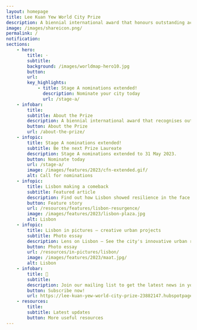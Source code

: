 ```yaml
---
layout: homepage
title: Lee Kuan Yew World City Prize
description: A biennial international award that honours outstanding achievements and contributions to the creation of liveable, vibrant and sustainable urban communities around the world
image: /images/shareicon.png/
permalink: /
notification: 
sections:
    - hero:
        title: ·
        subtitle: 
        background: /images/worldmap-hero10.jpg
        button: 
        url: 
        key_highlights:
            - title: Stage A nominations extended!
              description: Nominate your city today
              url: /stage-a/
    - infobar:    
        title: 
        subtitle: About the Prize
        description: A biennial international award that recognises outstanding cities in tackling urban challenges to bring about a holistic & sustained urban transformation.
        button: About the Prize
        url: /about-the-prize/
    - infopic:    
        title: Stage A nominations extended!
        subtitle: Be the next Prize Laureate
        description: Stage A nominations extended to 31 May 2023. 
        button: Nominate today
        url: /stage-a/
        image: /images/features/2023/cfn-extended.gif/
        alt: Call for nominations
    - infopic:    
        title: Lisbon making a comeback
        subtitle: Featured article
        description: Find out how Lisbon showed resilience in the face of challenges and constraints
        button: Feature story
        url: /resources/features/lisbon-resurgence/
        image: /images/features/2023/lisbon-plaza.jpg
        alt: Lisbon
    - infopic:    
        title: Lisbon in pictures – creative urban projects
        subtitle: Photo essay
        description: Lens on Lisbon – See the city's innovative urban regeneration in pictures
        button: Photo essay
        url: /resources/in-pictures/lisbon/
        image: /images/features/2023/maat.jpg/
        alt: Lisbon
    - infobar:    
        title: 📩
        subtitle: 
        description: Join our mailing list to get the latest news in your inbox!
        button: Subscribe now!  
        url: https://lee-kuan-yew-world-city-prize-23882147.hubspotpagebuilder.com/subscribe
    - resources:
        title: 
        subtitle: Latest updates
        button: More useful resources
---
```

